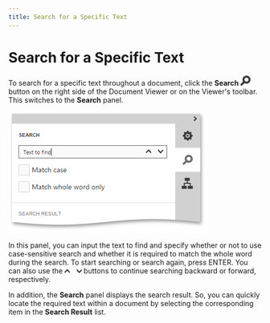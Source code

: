 ```yaml
---
title: Search for a Specific Text
---
```

# Search for a Specific Text
To search for a specific text throughout a document, click the **Search** ![EUD_HTML5DV_SearchButton](../../../../images/img121840.png) button on the right side of the Document Viewer or on the Viewer's toolbar. This switches to the **Search** panel.

![EUD_HTML5DV_SearchPanel](../../../../images/img121841.png)

In this panel, you can input the text to find and specify whether or not to use case-sensitive search and whether it is required to match the whole word during the search. To start searching or search again, press ENTER. You can also use the ![EUD_HTML5DV_SearchButtons](../../../../images/img121842.png) buttons to continue searching backward or forward, respectively.

In addition, the **Search** panel displays the search result. So, you can quickly locate the required text within a document by selecting the corresponding item in the **Search Result** list.